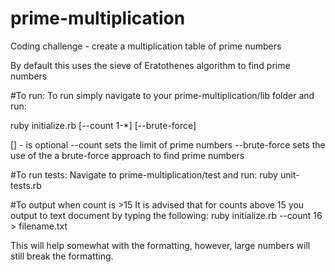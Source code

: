 # prime-multiplication
Coding challenge - create a multiplication table of prime numbers

By default this uses the sieve of Eratothenes algorithm to find prime numbers

#To run:
To run simply navigate to your prime-multiplication/lib folder and run:

ruby initialize.rb [--count 1-*] [--brute-force]

[] - is optional
--count sets the limit of prime numbers
--brute-force sets the use of the a brute-force approach to find prime numbers

#To run tests:
Navigate to prime-multiplication/test and run:
ruby unit-tests.rb

#To output when count is >15
It is advised that for counts above 15 you output to text document by typing the following:
ruby initialize.rb --count 16 > filename.txt

This will help somewhat with the formatting, however, large numbers will still
break the formatting.